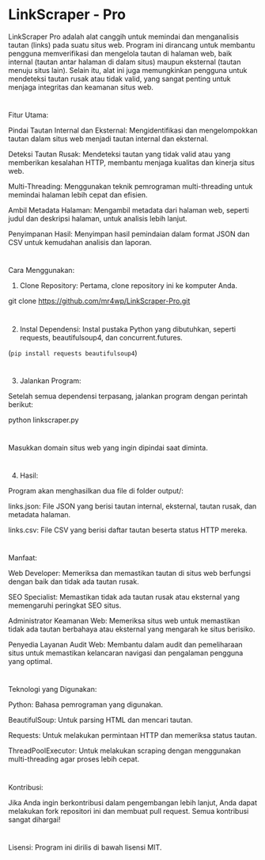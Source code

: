 # LinkScraper - Pro


LinkScraper Pro adalah alat canggih untuk memindai dan menganalisis tautan (links) pada suatu situs web. Program ini dirancang untuk membantu pengguna memverifikasi dan mengelola tautan di halaman web, baik internal (tautan antar halaman di dalam situs) maupun eksternal (tautan menuju situs lain). Selain itu, alat ini juga memungkinkan pengguna untuk mendeteksi tautan rusak atau tidak valid, yang sangat penting untuk menjaga integritas dan keamanan situs web.

#


Fitur Utama:


Pindai Tautan Internal dan Eksternal: Mengidentifikasi dan mengelompokkan tautan dalam situs web menjadi tautan internal dan eksternal.


Deteksi Tautan Rusak: Mendeteksi tautan yang tidak valid atau yang memberikan kesalahan HTTP, membantu menjaga kualitas dan kinerja situs web.


Multi-Threading: Menggunakan teknik pemrograman multi-threading untuk memindai halaman lebih cepat dan efisien.


Ambil Metadata Halaman: Mengambil metadata dari halaman web, seperti judul dan deskripsi halaman, untuk analisis lebih lanjut.


Penyimpanan Hasil: Menyimpan hasil pemindaian dalam format JSON dan CSV untuk kemudahan analisis dan laporan.


#
Cara Menggunakan:


1. Clone Repository: Pertama, clone repository ini ke komputer Anda.


git clone https://github.com/mr4wp/LinkScraper-Pro.git
#

2. Instal Dependensi: Instal pustaka Python yang dibutuhkan, seperti requests, beautifulsoup4, dan concurrent.futures.


(```pip install requests beautifulsoup4```)
#


3. Jalankan Program:


Setelah semua dependensi terpasang, jalankan program dengan perintah berikut:


python linkscraper.py
#


Masukkan domain situs web yang ingin dipindai saat diminta.
#


4. Hasil:


Program akan menghasilkan dua file di folder output/:


links.json: File JSON yang berisi tautan internal, eksternal, tautan rusak, dan metadata halaman.


links.csv: File CSV yang berisi daftar tautan beserta status HTTP mereka.
#


Manfaat:


Web Developer: Memeriksa dan memastikan tautan di situs web berfungsi dengan baik dan tidak ada tautan rusak.


SEO Specialist: Memastikan tidak ada tautan rusak atau eksternal yang memengaruhi peringkat SEO situs.


Administrator Keamanan Web: Memeriksa situs web untuk memastikan tidak ada tautan berbahaya atau eksternal yang mengarah ke situs berisiko.


Penyedia Layanan Audit Web: Membantu dalam audit dan pemeliharaan situs untuk memastikan kelancaran navigasi dan pengalaman pengguna yang optimal.
#


Teknologi yang Digunakan:


Python: Bahasa pemrograman yang digunakan.


BeautifulSoup: Untuk parsing HTML dan mencari tautan.


Requests: Untuk melakukan permintaan HTTP dan memeriksa status tautan.


ThreadPoolExecutor: Untuk melakukan scraping dengan menggunakan multi-threading agar proses lebih cepat.
#


Kontribusi:

Jika Anda ingin berkontribusi dalam pengembangan lebih lanjut, Anda dapat melakukan fork repositori ini dan membuat pull request. Semua kontribusi sangat dihargai!
#


Lisensi:
Program ini dirilis di bawah lisensi MIT.
